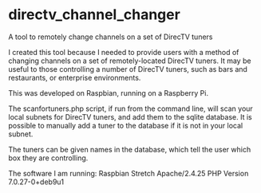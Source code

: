 # directv_channel_changer
A tool to remotely change channels on a set of DirecTV tuners

I created this tool because I needed to provide users with a method of changing channels on a set of remotely-located DirecTV tuners.  It may be useful to those controlling a number of DirecTV tuners, such as bars and restaurants, or enterprise environments.

This was developed on Raspbian, running on a Raspberry Pi.

The scanfortuners.php script, if run from the command line, will scan your local subnets for DirecTV tuners, and add them to the sqlite database.  It is possible to manually add a tuner to the database if it is not in your local subnet.

The tuners can be given names in the database, which tell the user which box they are controlling.

The software I am running:
Raspbian Stretch
Apache/2.4.25
PHP Version 7.0.27-0+deb9u1
